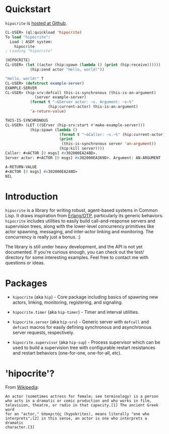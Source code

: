 # Quickstart

`hipocrite` is [hosted at Github](http://github.com/zkat/hipocrite).

```lisp
CL-USER> (ql:quickload 'hipocrite)
To load "hipocrite":
  Load 1 ASDF system:
    hipocrite
; Loading "hipocrite"

(HIPOCRITE)
CL-USER> (let ((actor (hip:spawn (lambda () (print (hip:receive))))))
           (hip:send actor "Hello, world!"))

"Hello, world!" T
CL-USER> (defstruct example-server)
EXAMPLE-SERVER
CL-USER> (hip-srv:defcall this-is-synchronous (this-is-an-argument)
             (server example-server)
           (format t "~&Server actor: ~s. Argument: ~s~%"
                   (hip:current-actor) this-is-an-argument)
           'a-return-value)

THIS-IS-SYNCHRONOUS
CL-USER> (LET ((SErver (hip-srv:start #'make-example-server)))
           (hip:spawn (lambda ()
                        (format t "~&Caller: ~s.~%" (hip:current-actor))
                        (print
                         (this-is-synchronous server 'an-argument))
                        (hip:kill server))))
Caller: #<ACTOR [0 msgs] #x302000EA248D>.
Server actor: #<ACTOR [0 msgs] #x302000EA369D>. Argument: AN-ARGUMENT

A-RETURN-VALUE
#<ACTOR [0 msgs] #x302000EA248D>
NIL
```

# Introduction

`hipocrite` is a library for writing robust, agent-based systems in Common
Lisp. It draws inspiration from [Erlang/OTP](http://www.erlang.org),
particularly its generic behaviors. `hipocrite` includes utilities to
easily build call-and-response servers and supervision trees, along with
the lower-level concurrency primitives like actor spawning, messaging, and
inter-actor linking and monitoring. The concurrency is really just a
bonus. :)

The library is still under heavy development, and the API is not yet
documented. If you're curious enough, you can check out the test/ directory
for some interesting examples. Feel free to contact me with questions or
ideas.

# Packages

* `hipocrite` (aka `hip`) - Core package including basics of spawning new
  actors, linking, monitoring, registering, and signaling.

* `hipocrite.timer` (aka `hip-timer`) - Timer and interval utilities.

* `hipocrite.server` (aka `hip-srv`) - Generic server with `defcall` and
  `defcast` macros for easily defining synchronous and asynchronous server
  requests, respectively.

* `hipocrite.supervisor` (aka `hip-sup`) - Process supervisor which can be
  used to build a supervision tree with configurable restart resistances
  and restart behaviors (one-for-one, one-for-all, etc).

# 'hipocrite'?

From [Wikipedia](https://en.wikipedia.org/wiki/Actor):

```
An actor (sometimes actress for female; see terminology) is a person
who acts in a dramatic or comic production and who works in film,
television, theatre, or radio in that capacity.[1] The ancient Greek word
for an "actor," ὑποκριτής (hypokrites), means literally "one who
interprets";[2] in this sense, an actor is one who interprets a dramatic
character.[3]

```
